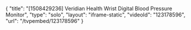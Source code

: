 {
    "title": "[1508429236] Veridian Health Wrist Digital Blood Pressure Monitor",
    "type": "solo",
    "layout": "iframe-static",
    "videoId": "123178596",
    "url": "\/tvpembed\/123178596"
}